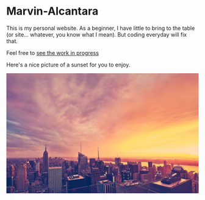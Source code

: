 Marvin-Alcantara
================

This is my personal website. As a beginner, I have little to bring to the table (or site... whatever, you know what I mean). But coding everyday will fix that.

Feel free to [see the work in progress](http://maralkan.github.io/)

Here's a nice picture of a sunset for you to enjoy.

![](/images/sunset.jpg)